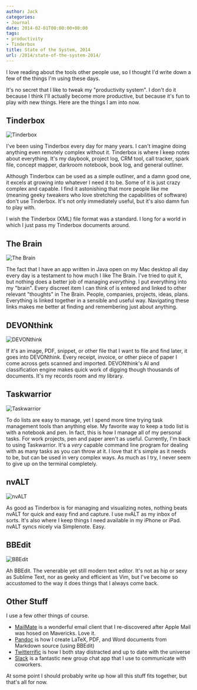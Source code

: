 ```yaml
---
author: Jack
categories:
- Journal
date: 2014-02-01T00:00:00+00:00
tags:
- productivity
- Tinderbox
title: State of the System, 2014
url: /2014/state-of-the-system-2014/
---
```


I love reading about the tools other people use, so I thought I'd write down a few of the things I'm using these days.

It's no secret that I like to tweak my "productivity system". I don't do it because I think I'll actually become more productive, but because it's fun to play with new things. Here are the things I am into now.


## Tinderbox

<img src="/img/imported/Tinderbox.png" alt="Tinderbox" />

I've been using Tinderbox every day for many years. I can't imagine doing anything even remotely complex without it. Tinderbox is where I keep notes about everything. It's my daybook, project log, CRM tool, call tracker, spark file, concept mapper, darkroom notebook, book log, and general outliner.

Although Tinderbox can be used as a simple outliner, and a damn good one, it excels at growing into whatever I need it to be. Some of it is just crazy complex and capable. I find it astonishing that more people like me (meaning geeky tweakers who love stretching the capabilities of software) don't use Tinderbox. It's not only immediately useful, but it's also damn fun to play with.

I wish the Tinderbox (XML) file format was a standard. I long for a world in which I just pass my Tinderbox documents around.

## The Brain

<img src="/img/imported/PersonalBrain.png" alt="The Brain" />

The fact that I have an app written in Java open on my Mac desktop all day every day is a testament to how much I like The Brain. I've tried to quit it, but nothing does a better job of managing <em>everything</em>. I put everything into my "brain". Every discreet item I can think of is entered and linked to other relevant "thoughts" in The Brain. People, companies, projects, ideas, plans. Everything is linked together in a sensible and useful way. Navigating these links makes me better at finding and remembering just about anything.

## DEVONthink

<img src="/img/imported/19e1736302.png" alt="DEVONthink" />

If it's an image, PDF, snippet, or other file that I want to file and find later, it goes into DEVONthink. Every receipt, invoice, or other piece of paper I come across gets scanned and imported. DEVONthink's AI and classification engine makes quick work of digging though thousands of documents. It's my records room and my library.

## Taskwarrior

<img src="/img/imported/photo.jpg" alt="Taskwarrior" />

To do lists are easy to manage, yet I spend more time trying task management tools than anything else. My favorite way to keep a todo list is with a notebook and pen. In fact, this is how I manage all of my personal tasks. For work projects, pen and paper aren't as useful. Currently, I'm back to using Taskwarrior. It's a <em>very</em> capable command line program for dealing with as many tasks as you can throw at it. I love that it's simple as it needs to be, but can be used in very complex ways. As much as I try, I never seem to give up on the terminal completely.

## nvALT

<img src="/img/imported/Unknown.jpeg" alt="nvALT" />

As good as Tinderbox is for managing and visualizing notes, nothing beats nvALT for quick and easy find and capture. I use nvALT as my inbox of sorts. It's also where I keep things I need available in my iPhone or iPad. nvALT syncs nicely via Simplenote. Easy.

## BBEdit

<img src="/img/imported/BBEdit-Icon.jpg" alt="BBEdit" />

Ah BBEdit. The venerable yet still modern text editor. It's not as hip or sexy as Sublime Text, nor as geeky and efficient as Vim, but I've become so accustomed to the way it does things that I always come back.

## Other Stuff

I use a few other things of course.

- <a href="http://freron.com" target="_blank">MailMate</a> is a wonderful email client that I re-discovered after Apple Mail was hosed on Mavericks. Love it.
- <a href="http://johnmacfarlane.net/pandoc/" target="_blank">Pandoc</a> is how I create LaTeX, PDF, and Word documents from Markdown source (using BBEdit)
- <a href="http://twitterrific.com/mac" target="_blank">Twitterrific</a> is how I both stay distracted and up to date with the universe
- <a href="https://slack.com" target="_blank">Slack</a> is a fantastic new group chat app that I use to communicate with coworkers.

At some point I should probably write up how all this stuff fits together, but that's all for now.
